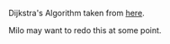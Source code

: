 Dijkstra's Algorithm taken from [here](https://gist.github.com/artlovan/a07f29e16ab725f8077157de7abdf125).

Milo may want to redo this at some point.

